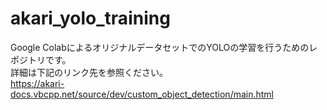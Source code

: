 # akari_yolo_training

Google ColabによるオリジナルデータセットでのYOLOの学習を行うためのレポジトリです。  
詳細は下記のリンク先を参照ください。  
https://akari-docs.vbcpp.net/source/dev/custom_object_detection/main.html